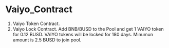 # Vaiyo_Contract

1. Vaiyo Token Contract.
2. Vaiyo Lock Contract.
Add BNB/BUSD to the Pool and get 1 VAIYO token for 0.12 BUSD.
VAIYO tokens will be locked for 180 days.
Minumun amount is 2.5 BUSD to join pool.
